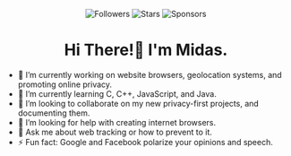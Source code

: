 <div align="center">
  
![Followers][social-followers]
![Stars][social-stars]
![Sponsors][social-sponsors]
  
# Hi There!👋 I'm Midas.

<div align="left">
  
- 🔭 I’m currently working on website browsers, geolocation systems, and promoting online privacy.
- 🌱 I’m currently learning C, C++, JavaScript, and Java.
- 👯 I’m looking to collaborate on my new privacy-first projects, and documenting them.
- 🤔 I’m looking for help with creating internet browsers.
- 💬 Ask me about web tracking or how to prevent to it.
- ⚡ Fun fact: Google and Facebook polarize your opinions and speech.

<!-- Markdown Links-->
[social-followers]: https://img.shields.io/github/followers/midastouch-mt?style=for-the-badge
[social-stars]: https://img.shields.io/github/stars/midastouch-mt?style=for-the-badge
[social-sponsors]: https://img.shields.io/github/sponsors/midastouch-mt?style=for-the-badge
